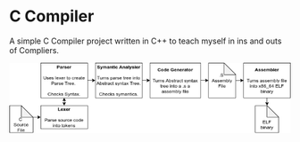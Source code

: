 C Compiler
==

A simple C Compiler project written in C++ to teach myself in ins and outs of Compliers.

![](architecture.png)
